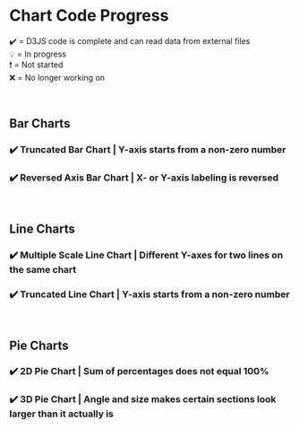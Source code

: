 # Chart Code Progress
✔️ = D3JS code is complete and can read data from external files <br>
💡 = In progress <br>
❗ = Not started <br>
❌ = No longer working on

<br>

## Bar Charts
### ✔️ Truncated Bar Chart | Y-axis starts from a non-zero number <br>
### ✔️ Reversed Axis Bar Chart | X- or Y-axis labeling is reversed <br>

<br>

## Line Charts
### ✔️ Multiple Scale Line Chart | Different Y-axes for two lines on the same chart <br>
### ✔️ Truncated Line Chart | Y-axis starts from a non-zero number <br>
<br>

## Pie Charts
### ✔️ 2D Pie Chart | Sum of percentages does not equal 100% <br>
### ✔️ 3D Pie Chart | Angle and size makes certain sections look larger than it actually is <br>
